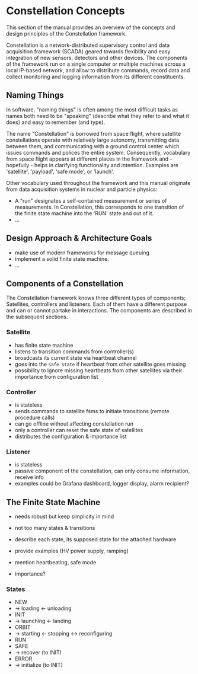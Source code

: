 # Constellation Concepts

This section of the manual provides an overview of the concepts and design principles of the Constellation framework.

Constellation is a network-distributed supervisory control and data acquisition framework (SCADA) geared towards flexibility
and easy integration of new sensors, detectors and other devices. The components of the framework run on a single computer or
multiple machines across a local IP-based network, and allow to distribute commands, record data and collect monitoring and
logging information from its different constituents.

## Naming Things

In software, "naming things" is often among the most difficult tasks as names both need to be "speaking" (describe what they
refer to and what it does) and easy to remember (and type).

The name "Constellation" is borrowed from space flight, where satellite constellations operate with relatively large autonomy, transmitting
data between them, and communicating with a ground control center which issues commands and polices the entire system.
Consequently, vocabulary from space flight appears at different places in the framework and - hopefully - helps in clarifying
functionality and intention. Examples are 'satellite', 'payload', 'safe mode', or 'launch'.

Other vocabulary used throughout the framework and this manual originate from data acquisition systems in nuclear and particle
physics:

* A "run" designates a self-contained measurement or series of measurements. In Constellation, this corresponds to one transition of the
  finite state machine into the 'RUN' state and out of it.
* ...

## Design Approach & Architecture Goals

* make use of modern frameworks for message queuing
* implement a solid finite state machine.
* ...


## Components of a Constellation

The Constellation framework knows three different types of components; Satellites, controllers and listeners. Each of them
have a different purpose and can or cannot partake in interactions. The components are described in the subsequent sections.

### Satellite

- has finite state machine
- listens to transition commands from controller(s)
- broadcasts its current state via heartbeat channel
- goes into the `safe state` if heartbeat from other satellite goes missing
- possibility to ignore missing heartbeats from other satellites via their importance from configuration list

### Controller

- is stateless
- sends commands to satellite fsms to initiate transitions (remote procedure calls)
- can go offline without affecting constellation run
- only a controller can reset the safe state of satellites
- distributes the configuration & importance list

### Listener

- is stateless
- passive component of the constellation, can only consume information, receive info
- examples could be Grafana dashboard, logger display, alarm recipient?


## The Finite State Machine

- needs robust but keep simplicity in mind
- not too many states & transitions
- describe each state, its supposed state for the attached hardware
- provide examples (HV power supply, ramping)
- mention heartbeating, safe mode

- importance?

### States

- NEW
- -> loading <- unloading
- INIT
- -> launching <- landing
- ORBIT
- -> starting <- stopping <-> reconfiguring
- RUN
- SAFE
- -> recover (to INIT)
- ERROR
- -> initialize (to INIT)
